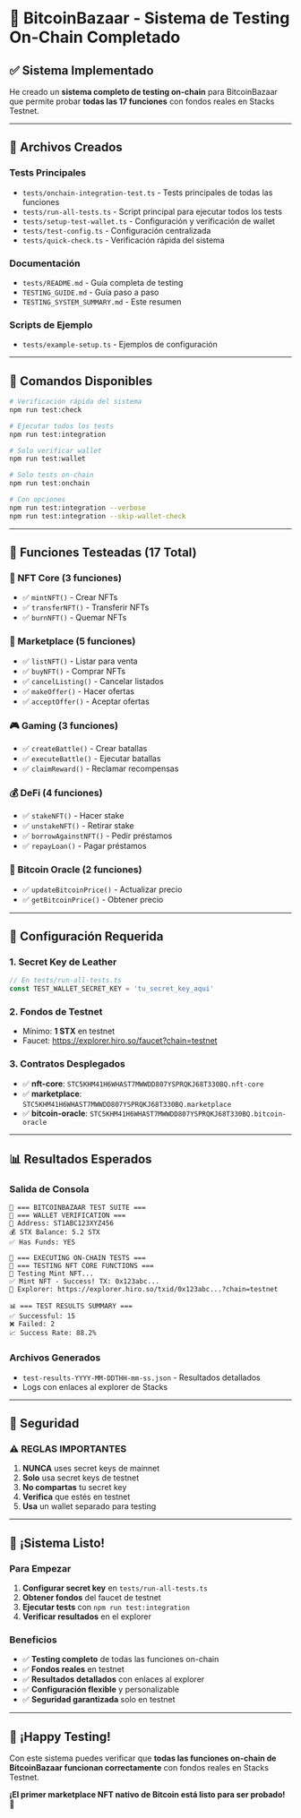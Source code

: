 # 🧪 BitcoinBazaar - Sistema de Testing On-Chain Completado

## ✅ **Sistema Implementado**

He creado un **sistema completo de testing on-chain** para BitcoinBazaar que permite probar **todas las 17 funciones** con fondos reales en Stacks Testnet.

---

## 📁 **Archivos Creados**

### **Tests Principales**
- `tests/onchain-integration-test.ts` - Tests principales de todas las funciones
- `tests/run-all-tests.ts` - Script principal para ejecutar todos los tests
- `tests/setup-test-wallet.ts` - Configuración y verificación de wallet
- `tests/test-config.ts` - Configuración centralizada
- `tests/quick-check.ts` - Verificación rápida del sistema

### **Documentación**
- `tests/README.md` - Guía completa de testing
- `TESTING_GUIDE.md` - Guía paso a paso
- `TESTING_SYSTEM_SUMMARY.md` - Este resumen

### **Scripts de Ejemplo**
- `tests/example-setup.ts` - Ejemplos de configuración

---

## 🚀 **Comandos Disponibles**

```bash
# Verificación rápida del sistema
npm run test:check

# Ejecutar todos los tests
npm run test:integration

# Solo verificar wallet
npm run test:wallet

# Solo tests on-chain
npm run test:onchain

# Con opciones
npm run test:integration --verbose
npm run test:integration --skip-wallet-check
```

---

## 🎯 **Funciones Testeadas (17 Total)**

### **🎨 NFT Core (3 funciones)**
- ✅ `mintNFT()` - Crear NFTs
- ✅ `transferNFT()` - Transferir NFTs
- ✅ `burnNFT()` - Quemar NFTs

### **🏪 Marketplace (5 funciones)**
- ✅ `listNFT()` - Listar para venta
- ✅ `buyNFT()` - Comprar NFTs
- ✅ `cancelListing()` - Cancelar listados
- ✅ `makeOffer()` - Hacer ofertas
- ✅ `acceptOffer()` - Aceptar ofertas

### **🎮 Gaming (3 funciones)**
- ✅ `createBattle()` - Crear batallas
- ✅ `executeBattle()` - Ejecutar batallas
- ✅ `claimReward()` - Reclamar recompensas

### **💰 DeFi (4 funciones)**
- ✅ `stakeNFT()` - Hacer stake
- ✅ `unstakeNFT()` - Retirar stake
- ✅ `borrowAgainstNFT()` - Pedir préstamos
- ✅ `repayLoan()` - Pagar préstamos

### **🔮 Bitcoin Oracle (2 funciones)**
- ✅ `updateBitcoinPrice()` - Actualizar precio
- ✅ `getBitcoinPrice()` - Obtener precio

---

## 🔧 **Configuración Requerida**

### **1. Secret Key de Leather**
```typescript
// En tests/run-all-tests.ts
const TEST_WALLET_SECRET_KEY = 'tu_secret_key_aqui'
```

### **2. Fondos de Testnet**
- Mínimo: **1 STX** en testnet
- Faucet: https://explorer.hiro.so/faucet?chain=testnet

### **3. Contratos Desplegados**
- ✅ **nft-core**: `STC5KHM41H6WHAST7MWWDD807YSPRQKJ68T330BQ.nft-core`
- ✅ **marketplace**: `STC5KHM41H6WHAST7MWWDD807YSPRQKJ68T330BQ.marketplace`
- ✅ **bitcoin-oracle**: `STC5KHM41H6WHAST7MWWDD807YSPRQKJ68T330BQ.bitcoin-oracle`

---

## 📊 **Resultados Esperados**

### **Salida de Consola**
```
🎯 === BITCOINBAZAAR TEST SUITE ===
🔐 === WALLET VERIFICATION ===
📍 Address: ST1ABC123XYZ456
💰 STX Balance: 5.2 STX
✅ Has Funds: YES

🧪 === EXECUTING ON-CHAIN TESTS ===
🎨 === TESTING NFT CORE FUNCTIONS ===
🧪 Testing Mint NFT...
✅ Mint NFT - Success! TX: 0x123abc...
🔗 Explorer: https://explorer.hiro.so/txid/0x123abc...?chain=testnet

📊 === TEST RESULTS SUMMARY ===
✅ Successful: 15
❌ Failed: 2
📈 Success Rate: 88.2%
```

### **Archivos Generados**
- `test-results-YYYY-MM-DDTHH-mm-ss.json` - Resultados detallados
- Logs con enlaces al explorer de Stacks

---

## 🔐 **Seguridad**

### **⚠️ REGLAS IMPORTANTES**
1. **NUNCA** uses secret keys de mainnet
2. **Solo** usa secret keys de testnet
3. **No compartas** tu secret key
4. **Verifica** que estés en testnet
5. **Usa** un wallet separado para testing

---

## 🎉 **¡Sistema Listo!**

### **Para Empezar**
1. **Configurar secret key** en `tests/run-all-tests.ts`
2. **Obtener fondos** del faucet de testnet
3. **Ejecutar tests** con `npm run test:integration`
4. **Verificar resultados** en el explorer

### **Beneficios**
- ✅ **Testing completo** de todas las funciones on-chain
- ✅ **Fondos reales** en testnet
- ✅ **Resultados detallados** con enlaces al explorer
- ✅ **Configuración flexible** y personalizable
- ✅ **Seguridad garantizada** solo en testnet

---

## 🚀 **¡Happy Testing!**

Con este sistema puedes verificar que **todas las funciones on-chain de BitcoinBazaar funcionan correctamente** con fondos reales en Stacks Testnet.

**¡El primer marketplace NFT nativo de Bitcoin está listo para ser probado!** 🎯
